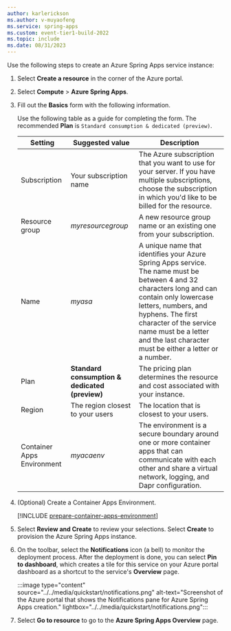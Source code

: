 ```yaml
---
author: karlerickson
ms.author: v-muyaofeng
ms.service: spring-apps
ms.custom: event-tier1-build-2022
ms.topic: include
ms.date: 08/31/2023
---
```


<!-- 
To reuse the Spring Apps instance creation steps in other articles, a separate markdown file is used to describe how to provision Spring Apps instance.

[!INCLUDE [provision-consumption-azure-spring-apps](provision-consumption-azure-spring-apps.md)]

-->

Use the following steps to create an Azure Spring Apps service instance:

1. Select **Create a resource** in the corner of the Azure portal.

1. Select **Compute** > **Azure Spring Apps**.

1. Fill out the **Basics** form with the following information.

   Use the following table as a guide for completing the form. The recommended **Plan** is `Standard consumption & dedicated (preview)`.

   | Setting                    | Suggested value                                | Description                                                                                                                                                                                                                                                                                        |
   |----------------------------|------------------------------------------------|----------------------------------------------------------------------------------------------------------------------------------------------------------------------------------------------------------------------------------------------------------------------------------------------------|
   | Subscription               | Your subscription name                         | The  Azure subscription that you want to use for your server. If you have multiple subscriptions, choose the subscription in which you'd like to be billed for the resource.                                                                                                                       |
   | Resource group             | *myresourcegroup*                              | A new resource group name or an existing one from your subscription.                                                                                                                                                                                                                               |
   | Name                       | *myasa*                                        | A unique name that identifies your Azure Spring Apps service. The name must be between 4 and 32 characters long and can contain only lowercase letters, numbers, and hyphens. The first character of the service name must be a letter and the last character must be either a letter or a number. |
   | Plan                       | **Standard consumption & dedicated (preview)** | The pricing plan determines the resource and cost associated with your instance.                                                                                                                                                                                                                   |
   | Region                     | The region closest to your users               | The location that is closest to your users.                                                                                                                                                                                                                                                        |
   | Container Apps Environment | *myacaenv*                                     | The environment is a secure boundary around one or more container apps that can communicate with each other and share a virtual network, logging, and Dapr configuration.                                                                                                                          |

1. (Optional) Create a Container Apps Environment.

   [!INCLUDE [prepare-container-apps-environment](prepare-container-apps-environment.md)]

1. Select **Review and Create** to review your selections. Select **Create** to provision the Azure Spring Apps instance.

1. On the toolbar, select the **Notifications** icon (a bell) to monitor the deployment process. After the deployment is done, you can select **Pin to dashboard**, which creates a tile for this service on your Azure portal dashboard as a shortcut to the service's **Overview** page.

   :::image type="content" source="../../media/quickstart/notifications.png" alt-text="Screenshot of the Azure portal that shows the Notifications pane for Azure Spring Apps creation." lightbox="../../media/quickstart/notifications.png":::

1. Select **Go to resource** to go to the **Azure Spring Apps Overview** page.
